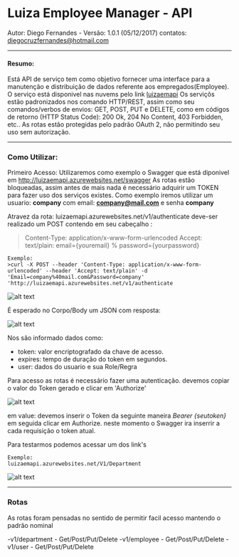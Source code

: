 # Luiza Employee Manager - API
Autor: Diego Fernandes  - Versão: 1.0.1 (05/12/2017)
contatos: diegocruzfernandes@hotmail.com

---
####  Resumo:

Está API de serviço tem como objetivo fornecer uma interface para a manutenção e distribuição de dados referente aos empregados(Employee).
O serviço está disponivel nas nuvems pelo link [luizaemapi](http://luizaemapi.azurewebsites.net "Luiza EM - API - Azure - Clound")
Os serviçõs estão padronizados nos comando HTTP/REST, assim como seu comandos/verbos de envios: GET, POST, PUT e DELETE, como em códigos de retorno (HTTP Status Code): 200 Ok, 204 No Content, 403 Forbidden, etc..
As rotas estão protegidas pelo padrão OAuth 2, não permitindo seu uso sem autorização.

---

### Como Utilizar:
Primeiro Acesso:
Utilizaremos como exemplo o Swagger que está diponivel em http://luizaemapi.azurewebsites.net/swagger
As rotas estão bloqueadas, assim antes de mais nada é necessário adquirir um TOKEN para fazer uso dos serviços existes.
Como exemplo iremos utilizar um usuario: **company**  com email: **company@mail.com** e senha **company**

Atravez da rota: luizaemapi.azurewebsites.net/v1/authenticate deve-ser realizado um POST contendo em seu cabeçalho :

>Content-Type: application/x-www-form-urlencoded
>Accept: text/plain: email={youremail} % password={yourpassword}

```
Exemplo: 
>curl -X POST --header 'Content-Type: application/x-www-form-urlencoded' --header 'Accept: text/plain' -d 'Email=company%40mail.com&Password=company' 'http://luizaemapi.azurewebsites.net/v1/authenticate
```

![alt text](http://uploaddeimagens.com.br/images/001/201/321/full/01a.jpg)

É esperado no Corpo/Body um JSON com resposta:

![alt text](http://uploaddeimagens.com.br/images/001/201/322/full/01b.jpg)

Nos são informado dados como:
- token: valor encriptografado da chave de acesso. 
- expires: tempo de duração do token em segundos.
- user: dados do usuario e sua Role/Regra 
   
Para acesso as rotas é necessário fazer uma autenticação.
devemos copiar o valor do Token gerado e clicar em 'Authorize'

![alt text](http://uploaddeimagens.com.br/images/001/201/323/original/01c.jpg)

em value: devemos inserir o Token da seguinte maneira
*Bearer {seutoken}*
em seguida clicar em Authorize.
neste momento o Swagger ira inserrir a cada requisição o token atual.

Para testarmos podemos acessar um dos link's 
```
Exemplo:
luizaemapi.azurewebsites.net/V1/Department
```

![alt text](http://uploaddeimagens.com.br/images/001/201/323/original/01c.jpg)

---
### Rotas

As rotas foram pensadas no sentido de permitir facil acesso mantendo o padrão nominal

-v1/department - Get/Post/Put/Delete
-v1/employee  - Get/Post/Put/Delete
-v1/user - Get/Post/Put/Delete

    
